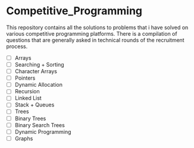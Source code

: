 # Competitive_Programming
This repository contains all the solutions to problems that i have solved on various competitive programming platforms. There is a compilation of questions that are generally asked in technical rounds of the recruitment process.

- [ ] Arrays
- [ ] Searching + Sorting
- [ ] Character Arrays
- [ ] Pointers
- [ ] Dynamic Allocation
- [ ] Recursion
- [ ] Linked List
- [ ] Stack + Queues
- [ ] Trees
- [ ] Binary Trees
- [ ] Binary Search Trees
- [ ] Dynamic Programming 
- [ ] Graphs